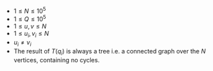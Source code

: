 - $1 \leq N \leq 10^5$
- $1 \leq Q \leq 10^5$
- $1 \leq u,v \leq N$
- $1 \leq u_i,v_i \leq N$
- $u_i \ne v_i$
- The result of $T(q_i)$ is always a tree i.e. a connected graph over the $N$ vertices, containing no cycles.

